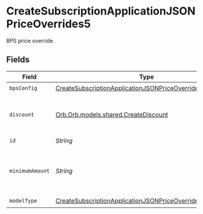 # CreateSubscriptionApplicationJSONPriceOverrides5

BPS price override


## Fields

| Field                                                                                                                                             | Type                                                                                                                                              | Required                                                                                                                                          | Description                                                                                                                                       | Example                                                                                                                                           |
| ------------------------------------------------------------------------------------------------------------------------------------------------- | ------------------------------------------------------------------------------------------------------------------------------------------------- | ------------------------------------------------------------------------------------------------------------------------------------------------- | ------------------------------------------------------------------------------------------------------------------------------------------------- | ------------------------------------------------------------------------------------------------------------------------------------------------- |
| `bpsConfig`                                                                                                                                       | [CreateSubscriptionApplicationJSONPriceOverrides5BpsConfig](../../models/operations/CreateSubscriptionApplicationJSONPriceOverrides5BpsConfig.md) | :heavy_check_mark:                                                                                                                                | N/A                                                                                                                                               |                                                                                                                                                   |
| `discount`                                                                                                                                        | [Orb.Orb.models.shared.CreateDiscount](../../models/shared/CreateDiscount.md)                                                                     | :heavy_minus_sign:                                                                                                                                | The subscription's override discount for this price.                                                                                              |                                                                                                                                                   |
| `id`                                                                                                                                              | *String*                                                                                                                                          | :heavy_check_mark:                                                                                                                                | N/A                                                                                                                                               |                                                                                                                                                   |
| `minimumAmount`                                                                                                                                   | *String*                                                                                                                                          | :heavy_minus_sign:                                                                                                                                | The subscription's override minimum amount for this price.                                                                                        | 1.23                                                                                                                                              |
| `modelType`                                                                                                                                       | [CreateSubscriptionApplicationJSONPriceOverrides5ModelType](../../models/operations/CreateSubscriptionApplicationJSONPriceOverrides5ModelType.md) | :heavy_check_mark:                                                                                                                                | N/A                                                                                                                                               | bps                                                                                                                                               |